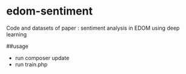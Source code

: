 # edom-sentiment
Code and datasets of paper : sentiment analysis in EDOM using deep learning

##usage
- run composer update
- run train.php
